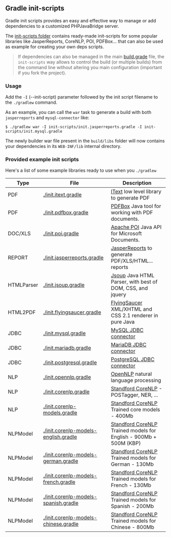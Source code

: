 ## Gradle init-scripts

Gradle init scripts provides an easy and effective way to manage or add dependencies to a customized PHPJavaBridge server.

The [init-scripts folder](https://github.com/belgattitude/pjb-starter-springboot/tree/master/init-scripts) 
contains ready-made init-scripts for some popular libraries like JasperReports, CoreNLP, POI, PDFBox... that
can also be used as example for creating your own deps scripts.

> If dependencies can also be managed in the main [build.grade](https://github.com/belgattitude/pjb-starter-springboot/blob/master/build.gradle) file,
> the `init-scripts` way allows to control the build (or multiple builds) from the command line without altering
> you main configuration (important if you fork the project).     
 
### Usage 

Add the `-I` (--init-script) parameter followed by the init script filename to the `./gradlew` command.

As an example, you can call the `war` task to generate a build with both `jasperreports` and `mysql-connector` like:

```shell
$ ./gradlew war -I init-scripts/init.jasperreports.gradle -I init-scripts/init.mysql.gradle
```

The newly builder war file present in the `build/libs` folder will now contains your dependencies
in its `WEB-INF/lib` internal directory.

### Provided example init scripts

Here's a list of some example libraries ready to use when you `./gradlew` 

| Type       | File | Description | 
|------------| ---- | ---------|
| PDF        | [./init.itext.gradle](https://github.com/belgattitude/pjb-starter-springboot/blob/master/init-scripts/init.itext.gradle) | [IText](http://itextpdf.com/) low level library to generate PDF |
| PDF        | [./init.pdfbox.gradle](https://github.com/belgattitude/pjb-starter-springboot/blob/master/init-scripts/init.pdfbox.gradle) | [PDFBox](http://pdfbox.apache.org/) Java tool for working with PDF documents. |
| DOC/XLS    | [./init.poi.gradle](https://github.com/belgattitude/pjb-starter-springboot/blob/master/init-scripts/init.poi.gradle) | [Apache POI](https://poi.apache.org/) Java API for Microsoft Documents. |
| REPORT     | [./init.jasperreports.gradle](https://github.com/belgattitude/pjb-starter-springboot/blob/master/init-scripts/init.jasperreports.gradle) | [JasperReports](http://community.jaspersoft.com/project/jasperreports-library) to generate PDF/XLS/HTML... reports |
| HTMLParser | [./init.jsoup.gradle](https://github.com/belgattitude/pjb-starter-springboot/blob/master/init-scripts/init.jsoup.gradle) | [Jsoup](https://github.com/jhy/jsoup/) Java HTML Parser, with best of DOM, CSS, and jquery |
| HTML2PDF   | [./init.flyingsaucer.gradle](https://github.com/belgattitude/pjb-starter-springboot/blob/master/init-scripts/init.flyingsaucer.gradle) | [FlyingSaucer](https://github.com/flyingsaucerproject/flyingsaucer) XML/XHTML and CSS 2.1 renderer in pure Java |
| JDBC       | [./init.mysql.gradle](https://github.com/belgattitude/pjb-starter-springboot/blob/master/init-scripts/init.mysql.gradle) | [MySQL JDBC connector](http://dev.mysql.com) |
| JDBC       | [./init.mariadb.gradle](https://github.com/belgattitude/pjb-starter-springboot/blob/master/init-scripts/init.mariadb.gradle) | [MariaDB JDBC connector](http://mariadb.org) |
| JDBC       | [./init.postgresql.gradle](https://github.com/belgattitude/pjb-starter-springboot/blob/master/init-scripts/init.postgresql.gradle) | [PostgreSQL JDBC connector](https://jdbc.postgresql.org/) |
| NLP        | [./init.opennlp.gradle](https://github.com/belgattitude/pjb-starter-springboot/blob/master/init-scripts/init.opennlp.gradle) | [OpenNLP](https://opennlp.apache.org/) natural language processing |
| NLP        | [./init.corenlp.gradle](https://github.com/belgattitude/pjb-starter-springboot/blob/master/init-scripts/init.corenlp.gradle) | [Standford CoreNLP](http://stanfordnlp.github.io/CoreNLP) - POSTagger, NER, ... |
| NLP        | [./init.corenlp-models.gradle](https://github.com/belgattitude/pjb-starter-springboot/blob/master/init-scripts/init.corenlp-models.gradle) | [Standford CoreNLP](http://stanfordnlp.github.io/CoreNLP) Trained core models - 400Mb |
| NLPModel   | [./init.corenlp-models-english.gradle](https://github.com/belgattitude/pjb-starter-springboot/blob/master/init-scripts/init.corenlp-models-english.gradle) | [Standford CoreNLP](http://stanfordnlp.github.io/CoreNLP) Trained models for English - 900Mb + 500M (KBP) |
| NLPModel   | [./init.corenlp-models-german.gradle](https://github.com/belgattitude/pjb-starter-springboot/blob/master/init-scripts/init.corenlp-models-german.gradle) | [Standford CoreNLP](http://stanfordnlp.github.io/CoreNLP) Trained models for German - 130Mb |
| NLPModel   | [./init.corenlp-models-french.gradle](https://github.com/belgattitude/pjb-starter-springboot/blob/master/init-scripts/init.corenlp-models-french.gradle) | [Standford CoreNLP](http://stanfordnlp.github.io/CoreNLP) Trained models for French - 130Mb |
| NLPModel   | [./init.corenlp-models-spanish.gradle](https://github.com/belgattitude/pjb-starter-springboot/blob/master/init-scripts/init.corenlp-models-spanish.gradle) | [Standford CoreNLP](http://stanfordnlp.github.io/CoreNLP) Trained models for Spanish - 200Mb |
| NLPModel   | [./init.corenlp-models-chinese.gradle](https://github.com/belgattitude/pjb-starter-springboot/blob/master/init-scripts/init.corenlp-models-chinese.gradle) | [Standford CoreNLP](http://stanfordnlp.github.io/CoreNLP) Trained models for Chinese - 800Mb |

